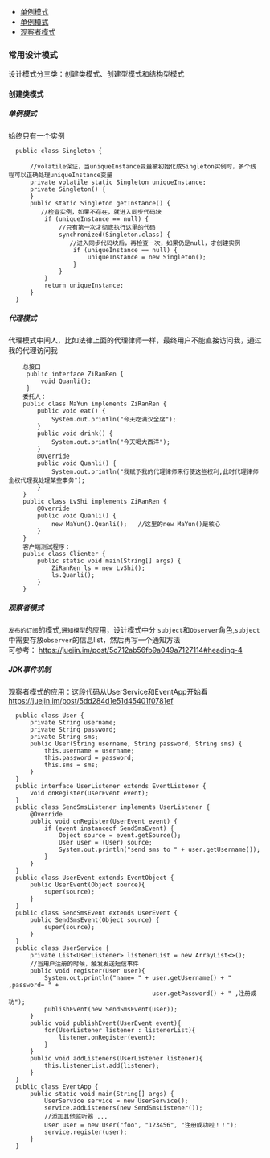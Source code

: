 - [单例模式](#单例模式)
- [单例模式](#代理模式)
- [观察者模式](#观察者模式)

### 常用设计模式
设计模式分三类：创建类模式、创建型模式和结构型模式  
#### 创建类模式
##### 单例模式      
始终只有一个实例

      public class Singleton {

          //volatile保证，当uniqueInstance变量被初始化成Singleton实例时，多个线程可以正确处理uniqueInstance变量
          private volatile static Singleton uniqueInstance;
          private Singleton() {
          }
          public static Singleton getInstance() {
             //检查实例，如果不存在，就进入同步代码块
              if (uniqueInstance == null) {
                  //只有第一次才彻底执行这里的代码
                  synchronized(Singleton.class) {
                     //进入同步代码块后，再检查一次，如果仍是null，才创建实例
                      if (uniqueInstance == null) {
                          uniqueInstance = new Singleton();
                      }
                  }
              }
              return uniqueInstance;
          }
      }
##### 代理模式  
代理模式中间人，比如法律上面的代理律师一样，最终用户不能直接访问我，通过我的代理访问我
```
    总接口
     public interface ZiRanRen {
         void Quanli();
     }
    委托人：
    public class MaYun implements ZiRanRen {
        public void eat() {
            System.out.println("今天吃满汉全席");
        }
        public void drink() {
            System.out.println("今天喝大西洋");
        }
        @Override
        public void Quanli() {
            System.out.println("我赋予我的代理律师来行使这些权利,此时代理律师全权代理我处理某些事务");
        }
    }
    public class LvShi implements ZiRanRen {
        @Override
        public void Quanli() {
            new MaYun().Quanli();   //这里的new MaYun()是核心
        }
    }
    客户端测试程序：
    public class Clienter {
        public static void main(String[] args) {
            ZiRanRen ls = new LvShi();
            ls.Quanli();
        }
    }
```

##### 观察者模式

`发布的订阅`的模式,`通知模型`的应用，设计模式中分 `subject`和`Observer`角色,`subject`中需要存放`observer`的信息list，然后再写一个通知方法  
可参考： https://juejin.im/post/5c712ab56fb9a049a7127114#heading-4

##### JDK事件机制  
观察者模式的应用：这段代码从UserService和EventApp开始看 https://juejin.im/post/5dd284d1e51d45401f0781ef

      public class User {
          private String username;
          private String password;
          private String sms;
          public User(String username, String password, String sms) {
              this.username = username;
              this.password = password;
              this.sms = sms;
          }  
      }
      public interface UserListener extends EventListener {
          void onRegister(UserEvent event);
      }
      public class SendSmsListener implements UserListener {
          @Override
          public void onRegister(UserEvent event) {
              if (event instanceof SendSmsEvent) {
                  Object source = event.getSource();
                  User user = (User) source;
                  System.out.println("send sms to " + user.getUsername());
              }
          }
      }
      public class UserEvent extends EventObject {
          public UserEvent(Object source){
              super(source);
          }
      }
      public class SendSmsEvent extends UserEvent {
          public SendSmsEvent(Object source) {
              super(source);
          }
      }
      public class UserService {
          private List<UserListener> listenerList = new ArrayList<>();
          //当用户注册的时候，触发发送短信事件
          public void register(User user){
              System.out.println("name= " + user.getUsername() + " ,password= " + 
                                            user.getPassword() + " ,注册成功");
              publishEvent(new SendSmsEvent(user));
          }
          public void publishEvent(UserEvent event){
              for(UserListener listener : listenerList){
                  listener.onRegister(event);
              }
          }
          public void addListeners(UserListener listener){
              this.listenerList.add(listener);
          }
      }
      public class EventApp {
          public static void main(String[] args) {
              UserService service = new UserService();
              service.addListeners(new SendSmsListener());
              //添加其他监听器 ...
              User user = new User("foo", "123456", "注册成功啦！！");
              service.register(user);
          }
      }


